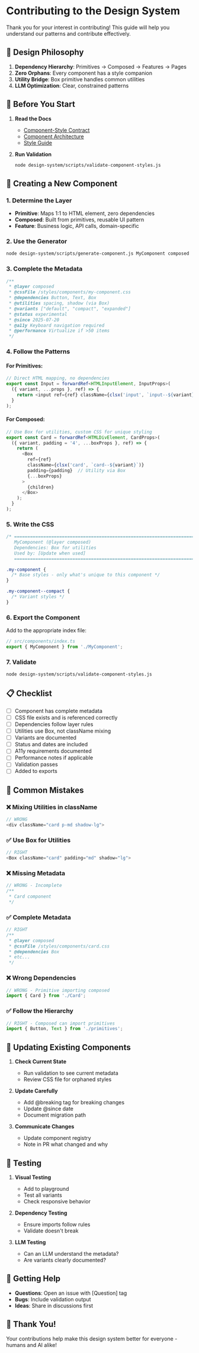 # Contributing to the Design System

Thank you for your interest in contributing! This guide will help you understand our patterns and contribute effectively.

## 🎯 Design Philosophy

1. **Dependency Hierarchy**: Primitives → Composed → Features → Pages
2. **Zero Orphans**: Every component has a style companion
3. **Utility Bridge**: Box primitive handles common utilities
4. **LLM Optimization**: Clear, constrained patterns

## 📝 Before You Start

1. **Read the Docs**
   - [Component-Style Contract](./docs/COMPONENT-STYLE-CONTRACT.md)
   - [Component Architecture](./docs/COMPONENT-ARCHITECTURE.md)
   - [Style Guide](./docs/STYLE-GUIDE.md)

2. **Run Validation**
   ```bash
   node design-system/scripts/validate-component-styles.js
   ```

## 🔧 Creating a New Component

### 1. Determine the Layer

- **Primitive**: Maps 1:1 to HTML element, zero dependencies
- **Composed**: Built from primitives, reusable UI pattern
- **Feature**: Business logic, API calls, domain-specific

### 2. Use the Generator

```bash
node design-system/scripts/generate-component.js MyComponent composed
```

### 3. Complete the Metadata

```typescript
/**
 * @layer composed
 * @cssFile /styles/components/my-component.css
 * @dependencies Button, Text, Box
 * @utilities spacing, shadow (via Box)
 * @variants ["default", "compact", "expanded"]
 * @status experimental
 * @since 2025-07-20
 * @a11y Keyboard navigation required
 * @performance Virtualize if >50 items
 */
```

### 4. Follow the Patterns

#### For Primitives:
```typescript
// Direct HTML mapping, no dependencies
export const Input = forwardRef<HTMLInputElement, InputProps>(
  ({ variant, ...props }, ref) => {
    return <input ref={ref} className={clsx('input', `input--${variant}`)} {...props} />;
  }
);
```

#### For Composed:
```typescript
// Use Box for utilities, custom CSS for unique styling
export const Card = forwardRef<HTMLDivElement, CardProps>(
  ({ variant, padding = '4', ...boxProps }, ref) => {
    return (
      <Box 
        ref={ref}
        className={clsx('card', `card--${variant}`)}
        padding={padding}  // Utility via Box
        {...boxProps}
      >
        {children}
      </Box>
    );
  }
);
```

### 5. Write the CSS

```css
/* ==========================================================================
   MyComponent (@layer composed)
   Dependencies: Box for utilities
   Used by: [Update when used]
   ========================================================================== */

.my-component {
  /* Base styles - only what's unique to this component */
}

.my-component--compact {
  /* Variant styles */
}
```

### 6. Export the Component

Add to the appropriate index file:
```typescript
// src/components/index.ts
export { MyComponent } from './MyComponent';
```

### 7. Validate

```bash
node design-system/scripts/validate-component-styles.js
```

## 📋 Checklist

- [ ] Component has complete metadata
- [ ] CSS file exists and is referenced correctly
- [ ] Dependencies follow layer rules
- [ ] Utilities use Box, not className mixing
- [ ] Variants are documented
- [ ] Status and dates are included
- [ ] A11y requirements documented
- [ ] Performance notes if applicable
- [ ] Validation passes
- [ ] Added to exports

## 🚫 Common Mistakes

### ❌ Mixing Utilities in className
```typescript
// WRONG
<div className="card p-md shadow-lg">
```

### ✅ Use Box for Utilities
```typescript
// RIGHT
<Box className="card" padding="md" shadow="lg">
```

### ❌ Missing Metadata
```typescript
// WRONG - Incomplete
/**
 * Card component
 */
```

### ✅ Complete Metadata
```typescript
// RIGHT
/**
 * @layer composed
 * @cssFile /styles/components/card.css
 * @dependencies Box
 * etc...
 */
```

### ❌ Wrong Dependencies
```typescript
// WRONG - Primitive importing composed
import { Card } from './Card';
```

### ✅ Follow the Hierarchy
```typescript
// RIGHT - Composed can import primitives
import { Button, Text } from './primitives';
```

## 🔄 Updating Existing Components

1. **Check Current State**
   - Run validation to see current metadata
   - Review CSS file for orphaned styles

2. **Update Carefully**
   - Add @breaking tag for breaking changes
   - Update @since date
   - Document migration path

3. **Communicate Changes**
   - Update component registry
   - Note in PR what changed and why

## 🧪 Testing

1. **Visual Testing**
   - Add to playground
   - Test all variants
   - Check responsive behavior

2. **Dependency Testing**
   - Ensure imports follow rules
   - Validate doesn't break

3. **LLM Testing**
   - Can an LLM understand the metadata?
   - Are variants clearly documented?

## 📢 Getting Help

- **Questions**: Open an issue with [Question] tag
- **Bugs**: Include validation output
- **Ideas**: Share in discussions first

## 🎉 Thank You!

Your contributions help make this design system better for everyone - humans and AI alike!
